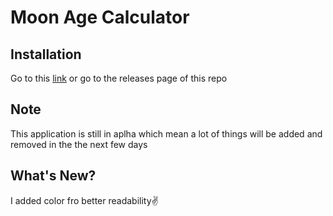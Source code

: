 # Moon Age Calculator
## Installation
Go to this [link](httpsgithub.comjostimianMoonAgeCalculatorreleases) or go to the releases page of this repo
## Note
This application is still in aplha which mean a lot of things will be added and removed in the the next few days
## What's New?
I added color fro better readability✌